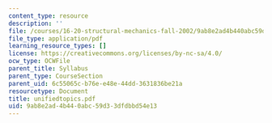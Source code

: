 ```yaml
---
content_type: resource
description: ''
file: /courses/16-20-structural-mechanics-fall-2002/9ab8e2ad4b440abc59d33dfdbbd54e13_unifiedtopics.pdf
file_type: application/pdf
learning_resource_types: []
license: https://creativecommons.org/licenses/by-nc-sa/4.0/
ocw_type: OCWFile
parent_title: Syllabus
parent_type: CourseSection
parent_uid: 6c55065c-b76e-e48e-44dd-3631836be21a
resourcetype: Document
title: unifiedtopics.pdf
uid: 9ab8e2ad-4b44-0abc-59d3-3dfdbbd54e13
---
```

